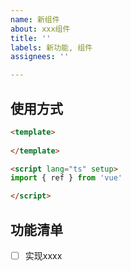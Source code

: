 ```yaml
---
name: 新组件
about: xxx组件
title: ''
labels: 新功能, 组件
assignees: ''

---
```


## 使用方式

```html
<template>
  
</template>

<script lang="ts" setup>
import { ref } from 'vue'

</script>

```
## 功能清单
- [ ] 实现xxxx

